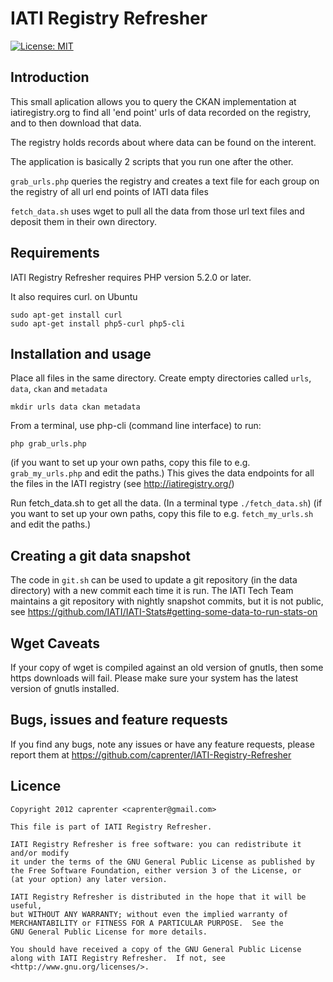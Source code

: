 IATI Registry Refresher
=======================

[![License: MIT](https://img.shields.io/badge/license-GPLv3-blue.svg)](https://github.com/IATI/IATI-Registry-Refresher#licence)

Introduction
------------

This small aplication allows you to query the CKAN implementation at iatiregistry.org
to find all 'end point' urls of data recorded on the registry, and to then download that data.

The registry holds records about where data can be found on the interent.

The application is basically 2 scripts that you run one after the other.

`grab_urls.php` 
queries the registry and creates a text file for each group on the registry of all url end points of IATI data files

`fetch_data.sh`
uses wget to pull all the data from those url text files and deposit them in their own directory.


Requirements
------------
IATI Registry Refresher requires PHP version 5.2.0 or later.

It also requires curl.
on Ubuntu 
```
sudo apt-get install curl
sudo apt-get install php5-curl php5-cli
```


Installation and usage
----------------------

Place all files in the same directory.
Create empty directories called `urls`, `data`, `ckan` and `metadata`
```
mkdir urls data ckan metadata
```

From a terminal, use php-cli (command line interface) to run:
```
php grab_urls.php
```
(if you want to set up your own paths, copy this file to e.g. ` grab_my_urls.php` and edit the paths.)
This gives the data endpoints for all the files in the IATI registry (see 
http://iatiregistry.org/)

Run fetch_data.sh to get all the data.
(In a terminal type `./fetch_data.sh`) 
(if you want to set up your own paths, copy this file to e.g. `fetch_my_urls.sh` and edit the paths.)



Creating a git data snapshot
----------------------------

The code in `git.sh` can be used to update a git repository (in the data directory) with a new commit each time it is run. The IATI Tech Team maintains a git repository with nightly snapshot commits, but it is not public, see https://github.com/IATI/IATI-Stats#getting-some-data-to-run-stats-on


Wget Caveats
------------

If your copy of wget is compiled against an old version of gnutls, then some https downloads will fail. Please make sure your system has the latest version of gnutls installed.


Bugs, issues and feature requests
--------------------------------

If you find any bugs, note any issues or have any feature requests, please
report them at https://github.com/caprenter/IATI-Registry-Refresher

Licence
-------

``` 
Copyright 2012 caprenter <caprenter@gmail.com>
     
This file is part of IATI Registry Refresher.
     
IATI Registry Refresher is free software: you can redistribute it and/or modify
it under the terms of the GNU General Public License as published by
the Free Software Foundation, either version 3 of the License, or
(at your option) any later version.
    
IATI Registry Refresher is distributed in the hope that it will be useful,
but WITHOUT ANY WARRANTY; without even the implied warranty of
MERCHANTABILITY or FITNESS FOR A PARTICULAR PURPOSE.  See the
GNU General Public License for more details.
    
You should have received a copy of the GNU General Public License
along with IATI Registry Refresher.  If not, see <http://www.gnu.org/licenses/>.
```
